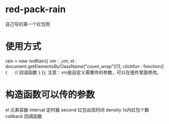 # red-pack-rain
自己写的第一个红包雨

# 使用方式
rain = new redRain({
    vm : _vm,
    el : document.getElementsByClassName("count_wrap")[1],
    clickfun : function() {
      // 回调函数
    }
});
注意：vm是自定义需要传的参数，可以在插件里面修改。

# 构造函数可以传的参数
el 元素容器
interval 定时器
second 红包出现时间
density 1s内红包个数
callback 回调函数
